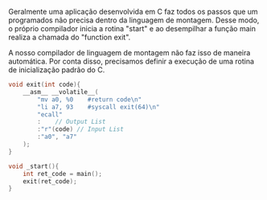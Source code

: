 Geralmente uma aplicação desenvolvida em C faz todos os passos que um programados não precisa dentro da linguagem de montagem. Desse modo, o próprio compilador inicia a rotina "start" e ao desempilhar a função main realiza a chamada do "function exit".

A nosso compilador de linguagem de montagem não faz isso de maneira automática. Por conta disso, precisamos definir a execução de uma rotina de inicialização padrão do C.

```C
void exit(int code){
	__asm__ __volatile__(
		"mv a0, %0    #return code\n"	
		"li a7, 93    #syscall exit(64)\n"
		"ecall"
		:    // Output List
		:"r"(code) // Input List
		:"a0", "a7"
	);
}

void _start(){
	int ret_code = main();
	exit(ret_code);
}
```

